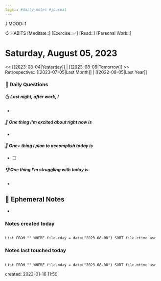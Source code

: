 ```yaml
---
tags:: #daily-notes #journal
---
```


⨑ MOOD::1

↻ HABITS
[Meditate::]
[Exercise::✅]
[Read::]
[Personal Work::]

# Saturday, August 05, 2023

\<\< [[2023-08-04|Yesterday]] | [[2023-08-06|Tomorrow]] >>
Retrospective:: [[2023-07-05|Last Month]] | [[2022-08-05|Last Year]]

### 📅 Daily Questions

##### 🌜 Last night, after work, I

-

##### 🙌 One thing I'm excited about right now is

-

##### 🚀 One+ thing I plan to accomplish today is

- [ ]

##### 👎 One thing I'm struggling with today is

-

## 📝 Ephemeral Notes

-

### Notes created today

```dataview

List FROM "" WHERE file.cday = date("2023-08-08") SORT file.ctime asc

```

### Notes last touched today

```dataview

List FROM "" WHERE file.mday = date("2023-08-08") SORT file.mtime asc

```

created: 2023-01-16 11:50
